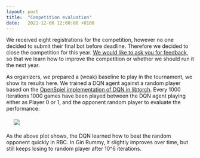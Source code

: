 ```yaml
---
layout: post
title:  "Competition evaluation"
date:   2021-12-06 12:00:00 +0100
---
```


We received eight registrations for the competition, however no one decided to 
submit their final bot before deadline. 
Therefore we decided to close the competition for this year.
[We would like to ask you for 
feedback](https://docs.google.com/forms/d/e/1FAIpQLSdEOvI_yIbgjNz2DRGvOcfmk83EIQUQA5xaJCIh5mHUbgC2pg/viewform), 
so that we learn how to improve the competition or whether
we should run it the next year. 

As organizers, we prepared a (weak) baseline to play in the tournament, 
we show its results here. 
We trained a DQN agent against a random player based on the 
[OpenSpiel implementation of DQN in libtorch](https://github.com/deepmind/open_spiel/tree/master/open_spiel/algorithms/dqn_torch). 
Every 1000 iterations 1000 games have been played between the DQN agent playing 
either as Player 0 or 1, and the opponent random player to evaluate the performance: 

<div style="margin:20px">
<img src="/assets/dqn_against_random.png">
</div>

As the above plot shows, the DQN learned how to beat the random opponent quickly
in RBC. In Gin Rummy, it slightly improves over time, but still keeps losing to
random player after 10^6 iterations.
